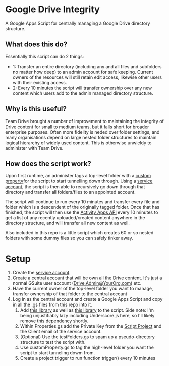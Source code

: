 # Google Drive Integrity
A Google Apps Script for centrally managing a Google Drive directory structure.  

## What does this do?
Essentially this script can do 2 things:
* 1: Transfer an entire directory (including any and all files and subfolders no matter how deep) to an admin account for safe keeping.  Current owners of the resources will still retain edit access, likewise other users with their existing access.
* 2: Every 10 minutes the script will transfer ownership over any new content which users add to the admin managed directory structure.

## Why is this useful?
Team Drive brought a number of improvement to maintaining the integrity of Drive content for small to medium teams, but it falls short for broader enterprise purposes.  Often more fidelity is neded over folder settings, and many organisations depend on large nested folder structures to maintain logical hierarchy of widely used content.  This is otherwise unwieldy to administer with Team Drive.

## How does the script work?
Upon first runtime, an administer tags a top-level folder with a [custom property](https://developers.google.com/drive/v3/web/properties)for the script to start tunnelling down through.  Using a [service account](https://developers.google.com/identity/protocols/OAuth2ServiceAccount#creatinganaccount), the script is then able to recursively go down through that directory and transfer all folders/files to an appointed account.

The script will continue to run every 10 minutes and transfer every file and folder which is a descendent of the originally tagged folder.  Once that has finished, the script will then use the [Activity Apps API](https://developers.google.com/google-apps/activity/v1/reference/) every 10 minutes to get a list of any recently uploaded/created content anywhere in the directory structure, and will transfer all new content as well.

Also included in this repo is a little script which creates 60 or so nested folders with some dummy files so you can safely tinker away.

# Setup
1. Create the [service account](https://developers.google.com/identity/protocols/OAuth2ServiceAccount#creatinganaccount).
1. Create a central account that will be own all the Drive content.  It's just a normal GSuite user account (Drive.Admin@YourOrg.com) etc.
1. Have the current owner of the top-level folder you want to manage, transfer ownership of that folder to the central account
1. Log in as the central account and create a Google Apps Script and copy in all the .gs files from this repo into it.
	1. Add [this library](https://github.com/googlesamples/apps-script-oauth2) as well as [this library](https://github.com/simula-innovation/gas-underscore) to the script. Side note: I'm being unjustifiably lazy including Underscore.js here, so I'll likely remove this dependency shortly.
	1. Within Properties.gs add the Private Key from the [Script Project](https://developers.google.com/apps-script/guides/cloud-platform-projects#accessing_an_apps_script_cloud_platform_project) and the Client email of the service account.
	1. (Optional) Use the testFolders.gs to spam up a pseudo-directory structure to test the script with.
	1. Use customProperty.gs to tag the high-level folder you want the script to start tunneling dowm from.
	1. Create a project trigger to run function trigger() every 10 minutes

